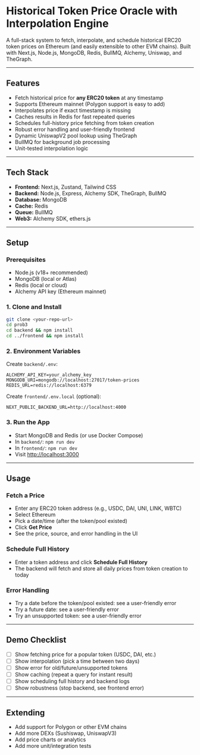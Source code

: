 # Historical Token Price Oracle with Interpolation Engine

A full-stack system to fetch, interpolate, and schedule historical ERC20 token prices on Ethereum (and easily extensible to other EVM chains). Built with Next.js, Node.js, MongoDB, Redis, BullMQ, Alchemy, Uniswap, and TheGraph.

---

## Features
- Fetch historical price for **any ERC20 token** at any timestamp
- Supports Ethereum mainnet (Polygon support is easy to add)
- Interpolates price if exact timestamp is missing
- Caches results in Redis for fast repeated queries
- Schedules full-history price fetching from token creation
- Robust error handling and user-friendly frontend
- Dynamic UniswapV2 pool lookup using TheGraph
- BullMQ for background job processing
- Unit-tested interpolation logic

---

## Tech Stack
- **Frontend:** Next.js, Zustand, Tailwind CSS
- **Backend:** Node.js, Express, Alchemy SDK, TheGraph, BullMQ
- **Database:** MongoDB
- **Cache:** Redis
- **Queue:** BullMQ
- **Web3:** Alchemy SDK, ethers.js

---

## Setup

### Prerequisites
- Node.js (v18+ recommended)
- MongoDB (local or Atlas)
- Redis (local or cloud)
- Alchemy API key (Ethereum mainnet)

### 1. Clone and Install
```sh
git clone <your-repo-url>
cd prob3
cd backend && npm install
cd ../frontend && npm install
```

### 2. Environment Variables
Create `backend/.env`:
```
ALCHEMY_API_KEY=your_alchemy_key
MONGODB_URI=mongodb://localhost:27017/token-prices
REDIS_URL=redis://localhost:6379
```
Create `frontend/.env.local` (optional):
```
NEXT_PUBLIC_BACKEND_URL=http://localhost:4000
```

### 3. Run the App
- Start MongoDB and Redis (or use Docker Compose)
- In `backend/`: `npm run dev`
- In `frontend/`: `npm run dev`
- Visit [http://localhost:3000](http://localhost:3000)

---

## Usage

### Fetch a Price
- Enter any ERC20 token address (e.g., USDC, DAI, UNI, LINK, WBTC)
- Select Ethereum
- Pick a date/time (after the token/pool existed)
- Click **Get Price**
- See the price, source, and error handling in the UI

### Schedule Full History
- Enter a token address and click **Schedule Full History**
- The backend will fetch and store all daily prices from token creation to today

### Error Handling
- Try a date before the token/pool existed: see a user-friendly error
- Try a future date: see a user-friendly error
- Try an unsupported token: see a user-friendly error

---

## Demo Checklist
- [ ] Show fetching price for a popular token (USDC, DAI, etc.)
- [ ] Show interpolation (pick a time between two days)
- [ ] Show error for old/future/unsupported tokens
- [ ] Show caching (repeat a query for instant result)
- [ ] Show scheduling full history and backend logs
- [ ] Show robustness (stop backend, see frontend error)

---

## Extending
- Add support for Polygon or other EVM chains
- Add more DEXs (Sushiswap, UniswapV3)
- Add price charts or analytics
- Add more unit/integration tests


